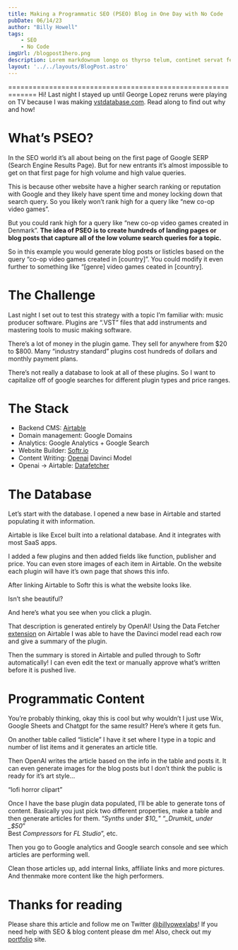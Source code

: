 ```yaml
---
title: Making a Programmatic SEO (PSEO) Blog in One Day with No Code
pubDate: 06/14/23
author: "Billy Howell"
tags:
    - SEO
    - No Code
imgUrl: /blogpost1hero.png
description: Lorem markdownum longo os thyrso telum, continet servat fetus nymphae, vox nocte sedesque, decimo. Omnia esse, quam sive; conplevit illis indestrictus admovit dedit sub quod protectus, impedit non.
layout: '../../layouts/BlogPost.astro'
---
```


=============================================================
Hi! Last night I stayed up until George Lopez reruns were playing on TV because I was making [vstdatabase.com](https://www.vstdatabase.com/). Read along to find out why and how!

What’s PSEO?
============

In the SEO world it’s all about being on the first page of Google SERP (Search Engine Results Page). But for new entrants it’s almost impossible to get on that first page for high volume and high value queries.

This is because other website have a higher search ranking or reputation with Google and they likely have spent time and money locking down that search query. So you likely won’t rank high for a query like “new co-op video games”.

But you could rank high for a query like “new co-op video games created in Denmark”. **The idea of PSEO is to create hundreds of landing pages or blog posts that capture all of the low volume search queries for a topic.**

So in this example you would generate blog posts or listicles based on the query “co-op video games created in \[country\]”. You could modify it even further to something like “\[genre\] video games ceated in \[country\].

The Challenge
=============

Last night I set out to test this strategy with a topic I’m familiar with: music producer software. Plugins are “.VST” files that add instruments and mastering tools to music making software.

There’s a lot of money in the plugin game. They sell for anywhere from $20 to $800. Many “industry standard” plugins cost hundreds of dollars and monthly payment plans.

There’s not really a database to look at all of these plugins. So I want to capitalize off of google searches for different plugin types and price ranges.

The Stack
=========

*   Backend CMS: [Airtable](https://www.airtable.com/)
*   Domain management: Google Domains
*   Analytics: Google Analytics + Google Search
*   Website Builder: [Softr.io](https://www.softr.io/)
*   Content Writing: [Openai](https://openai.com/) Davinci Model
*   Openai -> Airtable: [Datafetcher](https://datafetcher.com/)

The Database
============

Let’s start with the database. I opened a new base in Airtable and started populating it with information.

Airtable is like Excel built into a relational database. And it integrates with most SaaS apps.

I added a few plugins and then added fields like function, publisher and price. You can even store images of each item in Airtable. On the website each plugin will have it’s own page that shows this info.

After linking Airtable to Softr this is what the website looks like.

Isn’t she beautiful?

And here’s what you see when you click a plugin.

That description is generated entirely by OpenAI! Using the Data Fetcher [extension](https://datafetcher.com/) on Airtable I was able to have the Davinci model read each row and give a summary of the plugin.

Then the summary is stored in Airtable and pulled through to Softr automatically! I can even edit the text or manually approve what’s written before it is pushed live.

Programmatic Content
====================

You’re probably thinking, okay this is cool but why wouldn’t I just use Wix, Google Sheets and Chatgpt for the same result? Here’s where it gets fun.

On another table called “listicle” I have it set where I type in a topic and number of list items and it generates an article title.

Then OpenAI writes the article based on the info in the table and posts it. It can even generate images for the blog posts but I don’t think the public is ready for it’s art style…

“lofi horror clipart”

Once I have the base plugin data populated, I’ll be able to generate tons of content. Basically you just pick two different properties, make a table and then generate articles for them. “_Synths_ under _$10_" “_Drumkit_ under _$50_”  
Best _Compressors_ for _FL Studio_”, etc.

Then you go to Google analytics and Google search console and see which articles are performing well.

Clean those articles up, add internal links, affiliate links and more pictures. And thenmake more content like the high performers.

Thanks for reading
==================

Please share this article and follow me on Twitter [@billyowexlabs](https://twitter.com/billyowexlabs)! If you need help with SEO & blog content please dm me! Also, check out my [portfolio](https://billyjameshowell.github.io/) site.

